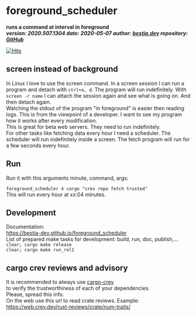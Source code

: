 # foreground_scheduler  

[comment]: # (lmake_readme cargo.toml data start)

**runs a command at interval in foreground**  
***version: 2020.507.1304  date: 2020-05-07 author: [bestia.dev](https://bestia.dev) repository: [GitHub](https://github.com/bestia-dev/foreground_scheduler)***  

[comment]: # (lmake_readme cargo.toml data end)

[![Hits](https://hits.seeyoufarm.com/api/count/incr/badge.svg?url=https%3A%2F%2Fgithub.com%2Fbestia-dev%2Fforeground_scheduler&count_bg=%2379C83D&title_bg=%23555555&icon=&icon_color=%23E7E7E7&title=hits&edge_flat=false)](https://hits.seeyoufarm.com)

## screen instead of background

In Linux I love to use the screen command. In a screen session I can run a program
and detach with `ctrl+a, d`.
The program will run indefinitely. With `screen -r name` I can attach the session again and see
what is going on. And then detach again.  
Watching the stdout of the program "in foreground" is easier then reading logs. This is from the viewpoint of a developer. I want to see my program how it works after every modification.  
This is great for beta web servers. They need to run indefinitely.  
For other tasks like fetching data every hour I need a scheduler. The scheduler will run indefinitely inside a screen. The fetch program will run for a few seconds every hour.  

## Run

Run it with this arguments minute, command, args:  

`foreground_scheduler 4 cargo "crev repo fetch trusted"`  
This will run every hour at xx:04 minutes.  

## Development

Documentation:  
<https://bestia-dev.github.io/foreground_scheduler>  
List of prepared make tasks for development: build, run, doc, publish,...  
`clear; cargo make release`  
`clear; cargo make run_rel1`  

## cargo crev reviews and advisory

It is recommended to always use [cargo-crev](https://github.com/crev-dev/cargo-crev)  
to verify the trustworthiness of each of your dependencies.  
Please, spread this info.  
On the web use this url to read crate reviews. Example:  
<https://web.crev.dev/rust-reviews/crate/num-traits/>  

